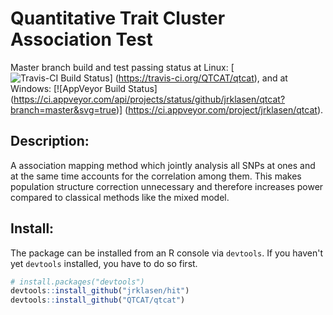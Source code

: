 # Quantitative Trait Cluster Association Test

Master branch build and test passing status at Linux:
[![Travis-CI Build Status](https://travis-ci.org/QTCAT/qtcat.png?branch=master)]
(https://travis-ci.org/QTCAT/qtcat), and at Windows:
[![AppVeyor Build Status]
  (https://ci.appveyor.com/api/projects/status/github/jrklasen/qtcat?branch=master&svg=true)]
(https://ci.appveyor.com/project/jrklasen/qtcat).

## Description:

A association mapping method which jointly analysis all SNPs at ones and at the 
same time accounts for the correlation among them. This makes population 
structure correction unnecessary and therefore increases power compared to 
classical methods like the mixed model.

## Install:

The package can be installed from an R console via `devtools`. If you haven't 
yet `devtools` installed, you have to do so first.

```R
# install.packages("devtools")
devtools::install_github("jrklasen/hit")
devtools::install_github("QTCAT/qtcat")
```
